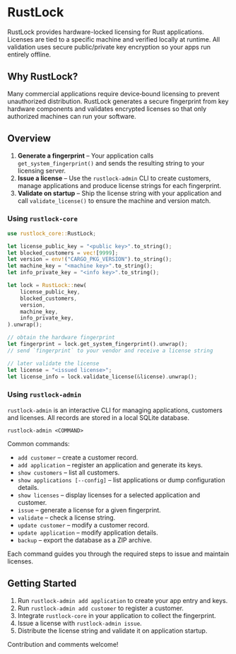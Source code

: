 # RustLock

RustLock provides hardware-locked licensing for Rust applications.
Licenses are tied to a specific machine and verified locally at runtime. All validation uses secure public/private key encryption so your apps run entirely offline.

## Why RustLock?

Many commercial applications require device‑bound licensing to prevent
unauthorized distribution. RustLock generates a secure fingerprint from key
hardware components and validates encrypted licenses so that only authorized
machines can run your software.

## Overview

1. **Generate a fingerprint** – Your application calls `get_system_fingerprint()`
   and sends the resulting string to your licensing server.
2. **Issue a license** – Use the `rustlock-admin` CLI to create customers,
   manage applications and produce license strings for each fingerprint.
3. **Validate on startup** – Ship the license string with your application and
   call `validate_license()` to ensure the machine and version match.

### Using `rustlock-core`

```rust
use rustlock_core::RustLock;

let license_public_key = "<public key>".to_string();
let blocked_customers = vec![9999];
let version = env!("CARGO_PKG_VERSION").to_string();
let machine_key = "<machine key>".to_string();
let info_private_key = "<info key>".to_string();

let lock = RustLock::new(
    license_public_key,
    blocked_customers,
    version,
    machine_key,
    info_private_key,
).unwrap();

// obtain the hardware fingerprint
let fingerprint = lock.get_system_fingerprint().unwrap();
// send `fingerprint` to your vendor and receive a license string

// later validate the license
let license = "<issued license>";
let license_info = lock.validate_license(&license).unwrap();
```

### Using `rustlock-admin`

`rustlock-admin` is an interactive CLI for managing applications, customers and
licenses. All records are stored in a local SQLite database.

```
rustlock-admin <COMMAND>
```

Common commands:

- `add customer` – create a customer record.
- `add application` – register an application and generate its keys.
- `show customers` – list all customers.
- `show applications [--config]` – list applications or dump configuration
  details.
- `show licenses` – display licenses for a selected application and customer.
- `issue` – generate a license for a given fingerprint.
- `validate` – check a license string.
- `update customer` – modify a customer record.
- `update application` – modify application details.
- `backup` – export the database as a ZIP archive.

Each command guides you through the required steps to issue and maintain
licenses.

## Getting Started

1. Run `rustlock-admin add application` to create your app entry and keys.
2. Run `rustlock-admin add customer` to register a customer.
3. Integrate `rustlock-core` in your application to collect the fingerprint.
4. Issue a license with `rustlock-admin issue`.
5. Distribute the license string and validate it on application startup.

Contribution and comments welcome!
